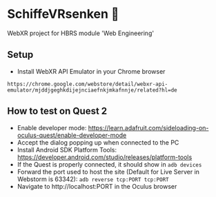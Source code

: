 # SchiffeVRsenken 🚤
WebXR project for HBRS module 'Web Engineering'

## Setup

- Install WebXR API Emulator in your Chrome browser
```
https://chrome.google.com/webstore/detail/webxr-api-emulator/mjddjgeghkdijejnciaefnkjmkafnnje/related?hl=de 
```
## How to test on Quest 2
- Enable developer mode: https://learn.adafruit.com/sideloading-on-oculus-quest/enable-developer-mode
- Accept the dialog popping up when connected to the PC
- Install Android SDK Platform Tools: https://developer.android.com/studio/releases/platform-tools
- If the Quest is properly connected, it should show in ```adb devices```
- Forward the port used to host the site (Default for Live Server in Webstorm is 63342): ```adb reverse tcp:PORT tcp:PORT```
- Navigate to http://localhost:PORT in the Oculus browser

